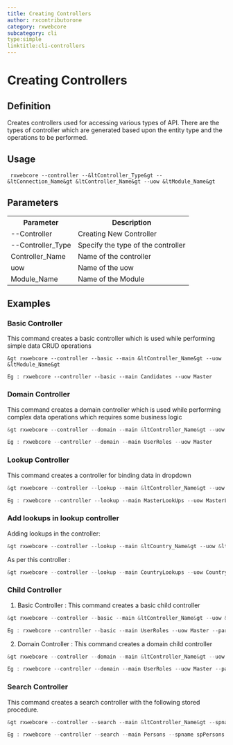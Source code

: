 ```yaml
---
title: Creating Controllers
author: rxcontributorone
category: rxwebcore 
subcategory: cli
type:simple
linktitle:cli-controllers
---
```


# Creating Controllers

## Definition
Creates controllers used for accessing various types of API. There are the types of controller which are generated based upon the entity type and the operations to be performed.

## Usage 

`````
 rxwebcore --controller --&ltController_Type&gt --&ltConnection_Name&gt &ltController_Name&gt --uow &ltModule_Name&gt 
`````

## Parameters

<table class="table table-bordered table-striped">
<tr><th>Parameter</th><th>Description</th></tr>
<tr><td>--Controller</td><td>Creating New Controller</td></tr>
<tr><td>--Controller_Type</td><td>Specify the type of the controller</td></tr>
<tr><td>Controller_Name</td><td>Name of the controller</td></tr>
<tr><td>uow</td><td>Name of the uow</td></tr>
<tr><td>Module_Name</td><td>Name of the Module</td></tr>
</table>

## Examples

### Basic Controller
This command creates a basic controller which is used while performing simple data CRUD operations

`````
&gt rxwebcore --controller --basic --main &ltController_Name&gt --uow &ltModule_Name&gt 
`````

`````
Eg : rxwebcore --controller --basic --main Candidates --uow Master
````` 

### Domain Controller
This command creates a domain controller which is used while performing complex data operations which requires some business logic 

`````js
&gt rxwebcore --controller --domain --main &ltController_Name&gt --uow &ltModule_Name&gt
`````

`````js
Eg : rxwebcore --controller --domain --main UserRoles --uow Master 
`````

### Lookup Controller
This command creates a controller for binding data in dropdown 

`````js
&gt rxwebcore --controller --lookup --main &ltController_Name&gt --uow &ltModule_Name&gt
`````

`````js
Eg : rxwebcore --controller --lookup --main MasterLookUps --uow MasterLookUp 
`````

### Add lookups in lookup controller 
Adding lookups in the controller:

`````js
&gt rxwebcore --controller --lookup --main &ltCountry_Name&gt --uow &ltModule_Name&gt --add-lookups &ltLookup&gt
`````

As per this controller : 

`````js
&gt rxwebcore --controller --lookup --main CountryLookups --uow CountryLookup --add-lookups vCountryLookups
`````

### Child Controller

1) Basic Controller :
This command creates a basic child controller 

`````js
&gt rxwebcore --controller --basic --main &ltController_Name&gt --uow &ltModule_Name&gt --parent Users
`````

`````js
Eg : rxwebcore --controller --basic --main UserRoles --uow Master --parent Users
`````

2) Domain Controller :
This command creates a domain child controller 

`````js
&gt rxwebcore --controller --domain --main &ltController_Name&gt --uow &ltModule_Name&gt --parent Users
`````

`````js
Eg : rxwebcore --controller --domain --main UserRoles --uow Master --parent Users
`````

### Search Controller 
This command creates a search controller with the following stored procedure. 

`````js
&gt rxwebcore --controller --search --main &ltController_Name&gt --spname &ltName_of_storedprocedure&gt
`````

`````js
Eg : rxwebcore --controller --search --main Persons --spname spPersons
`````